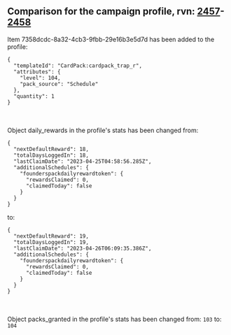 ## Comparison for the campaign profile, rvn: [2457](https://github.com/PRO100KatYT/FortniteProfileRevisions/tree/main/profiles/campaign/2457%20campaign.json)-[2458](https://github.com/PRO100KatYT/FortniteProfileRevisions/tree/main/profiles/campaign/2458%20campaign.json)

Item 7358dcdc-8a32-4cb3-9fbb-29e16b3e5d7d has been added to the profile:

```
{
  "templateId": "CardPack:cardpack_trap_r",
  "attributes": {
    "level": 104,
    "pack_source": "Schedule"
  },
  "quantity": 1
}
```

<br><br>
Object daily_rewards in the profile's stats has been changed from:

```
{
  "nextDefaultReward": 18,
  "totalDaysLoggedIn": 18,
  "lastClaimDate": "2023-04-25T04:58:56.285Z",
  "additionalSchedules": {
    "founderspackdailyrewardtoken": {
      "rewardsClaimed": 0,
      "claimedToday": false
    }
  }
}
```

to:

```
{
  "nextDefaultReward": 19,
  "totalDaysLoggedIn": 19,
  "lastClaimDate": "2023-04-26T06:09:35.386Z",
  "additionalSchedules": {
    "founderspackdailyrewardtoken": {
      "rewardsClaimed": 0,
      "claimedToday": false
    }
  }
}
```

<br><br>
Object packs_granted in the profile's stats has been changed from: `103` to: `104`
<br><br>
